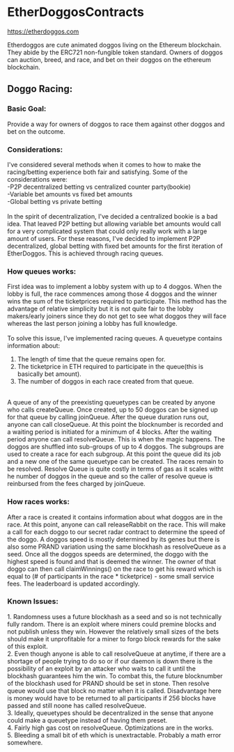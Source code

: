 # EtherDoggosContracts

https://etherdoggos.com

Etherdoggos are cute animated doggos living on the Ethereum blockchain. They abide by the  ERC721 non-fungible token standard.
Owners of doggos can auction, breed, and race, and bet on their doggos on the ethereum blockchain. 

<h2> Doggo Racing: </h2>

<h3>Basic Goal:</h3>
Provide a way for owners of doggos to race them against other doggos and bet on the outcome.

<h3>Considerations:</h3>
I've considered several methods when it comes to how to make the racing/betting experience both fair and satisfying.
Some of the considerations were: <br>
-P2P decentralized betting vs centralized counter party(bookie)<br>
-Variable bet amounts vs fixed bet amounts<br>
-Global betting vs private betting<br><br>
In the spirit of decentralization, I've decided a centralized bookie is a bad idea. That leaved P2P betting but allowing variable bet amounts
would call for a very complicated system that could only really work with a large amount of users.
For these reasons, I've decided to implement P2P decentralized, global betting with fixed bet amounts for the first iteration of EtherDoggos.
This is achieved through racing queues.

<h3>How queues works:</h3>

First idea was to implement a lobby system with up to 4 doggos. When the lobby is full, the race commences among those 4 doggos and the winner
wins the sum of the ticketprices required to participate. This method has the advantage of relative simplicity but it is not quite fair to the 
lobby makers/early joiners since they do not get to see what doggos they will face whereas the last person joining a lobby has full knowledge.
<br><br>
To solve this issue, I've implemented racing queues. A queuetype contains information about:<br>
1. The length of time that the queue remains open for.<br>
2. The ticketprice in ETH required to participate in the queue(this is basically bet amount).<br>
3. The number of doggos in each race created from that queue.<br>

<br>
A queue of any of the preexisting queuetypes can be created by anyone who calls createQueue. Once created, up to 50 doggos can be signed up for that queue by calling joinQueue.
After the queue duration runs out, anyone can call closeQueue. At this point the blocknumber is recorded and a waiting period is initiated for a minimum of 4 blocks.
After the waiting period anyone can call resolveQueue. This is when the magic happens. The doggos are shuffled into sub-groups of up to 4 doggos. The subgroups are used
to create a race for each subgroup. At this point the queue did its job and a new one of the same queuetype can be created. The races remain to be resolved.
Resolve Queue is quite costly in terms of gas as it scales witht he number of doggos in the queue and so the caller of resolve queue is reinbursed from the fees charged by joinQueue.


<h3>How races works:</h3>
After a race is created it contains information about what doggos are in the race. At this point, anyone can call releaseRabbit on the race.
This will make a call for each doggo to our secret radar contract to determine the speed of the doggo. A doggos speed is mostly determined by its genes
but there is also some PRAND variation using the same blockhash as resolveQueue as a seed. Once all the doggos speeds are determined, 
the doggo with the highest speed is found and that is deemed the winner. The owner of that doggo can then call claimWinnings() on the race
to get his reward which is equal to  (# of participants in the race * ticketprice) - some small service fees. The leaderboard is updated accordingly.


<h3> Known Issues: </h3>
1. Randomness uses a future blockhash as a seed and so is not technically fully random. There is an exploit where miners could premine blocks
and not publish unless they win. However the relatively small sizes of the bets should make it unprofitable for a miner to forgo block rewards 
for the sake of this exploit.<br>
2. Even though anyone is able to call resolveQueue at anytime, if there are a shortage of people trying to do so or if our daemon is down there is the
possibility of an exploit by an attacker who waits to call it until the blockhash guarantees him the win. To combat this, the future blocknumber
of the blockhash used for PRAND should be set in stone. Then resolve queue would use that block no matter when it is called. Disadvantage here is
money would have to be returned to all participants if 256 blocks have passed and still noone has called resolveQueue.<br>
3. Ideally, queuetypes should be decentralized in the sense that anyone could make a queuetype  instead of having them preset.<br>
4. Fairly high gas cost on resolveQueue. Optimizations are in the works.<br>
5. Bleeding a small bit of eth which is unextractable. Probably a math error somewhere.<br>
